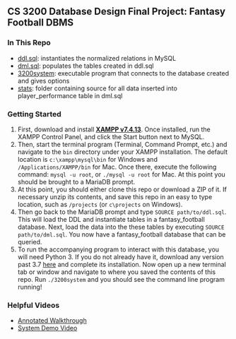 ## CS 3200 Database Design Final Project: Fantasy Football DBMS
### In This Repo
- [ddl.sql](https://github.com/srobin31/fantasy-football-dbms/blob/main/ddl.sql): instantiates the normalized relations in MySQL
- [dml.sql](https://github.com/srobin31/fantasy-football-dbms/blob/main/dml.sql): populates the tables created in ddl.sql
- [3200system](https://github.com/srobin31/fantasy-football-dbms/blob/main/3200system): executable program that connects to the database created and gives options 
- [stats](https://github.com/srobin31/fantasy-football-dbms/tree/main/stats): folder containing source for all data inserted into player_performance table in dml.sql

### Getting Started
1. First, download and install **[XAMPP v7.4.13](https://www.apachefriends.org/download.html)**. Once installed, run the XAMPP Control Panel, and click the Start button next to MySQL. 
2. Then, start the terminal program (Terminal, Command Prompt, etc.) and navigate to the ``bin`` directory under your XAMPP installation. The default location is ``c:\xampp\mysql\bin`` for Windows and ``/Applications/XAMPP/bin`` for Mac. Once there, execute the following command: ``mysql -u root``, or ``./mysql -u root`` for Mac. At this point you should be brought to a MariaDB prompt. 
3. At this point, you should either clone this repo or download a ZIP of it. If necessary unzip its contents, and save this repo in an easy to type location, such as ``/projects`` (or ``c\projects`` on Windows). 
4. Then go back to the MariaDB prompt and type ``SOURCE path/to/ddl.sql``. This will load the DDL and instantiate tables in a fantasy_football database. Next, load the data into the these tables by executing ``SOURCE path/to/dml.sql``. You now have a fantasy_football database that can be queried.
5. To run the accompanying program to interact with this database, you will need Python 3. If you do not already have it, download any version past 3.7 [here](https://www.python.org/downloads/) and complete its installation. Now open up a new terminal tab or window and navigate to where you saved the contents of this repo. Run ``./3200system`` and you should see the command line program running!

### Helpful Videos
- [Annotated Walkthrough]()
- [System Demo Video]()
